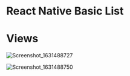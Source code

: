 # React Native Basic List

# Views 
![Screenshot_1631488727](https://user-images.githubusercontent.com/43846857/133005871-af4d68da-6dfd-47f8-9eca-d2ac3fd50fdf.png)

![Screenshot_1631488750](https://user-images.githubusercontent.com/43846857/133005874-60c8c8aa-7b5e-4f2e-8266-e7f3ac06f897.png)
